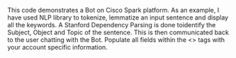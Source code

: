 This code demonstrates a Bot on Cisco Spark platform.
As an example, I have used NLP library to tokenize, lemmatize an input sentence and display all the keywords. A Stanford Dependency Parsing is done toidentify the Subject, Object and Topic of the sentence. This is then communicated back to the user chatting with the Bot.
Populate all fields within the <> tags with your account specific information.
